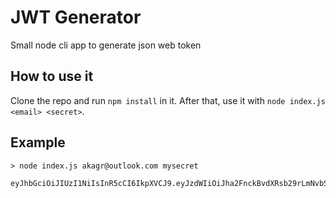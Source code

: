 # JWT Generator

Small node cli app to generate json web token

## How to use it

Clone the repo and run `npm install` in it. After that, use it with `node index.js <email> <secret>`.

## Example

```
> node index.js akagr@outlook.com mysecret

eyJhbGciOiJIUzI1NiIsInR5cCI6IkpXVCJ9.eyJzdWIiOiJha2FnckBvdXRsb29rLmNvbSIsInRpY2tldCI6eyJ2YWxpZFVwdG8iOjE1MTk3MzQ1NjUyMjcsInZhbGlkIjp0cnVlLCJ2YWxpZGl0eVJlYXNvbiI6bnVsbCwibWFzdGVyTG9naW5JZCI6ImFrYWdyQG91dGxvb2suY29tIn0sImlhdCI6MTUxOTczNDI2NTIyN30.DI5T6ugsrwW6aJYAQiTq1y7g45yN0_wMKlauvUgEFBs
```
